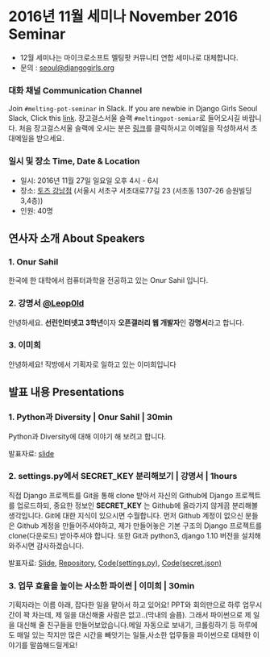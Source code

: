 # 2016년 11월 세미나 November 2016 Seminar
* 12월 세미나는 마이크로소프트 멜팅팟 커뮤니티 연합 세미나로 대체합니다.
* 문의 : seoul@djangogirls.org

### 대화 채널 Communication Channel
Join `#melting-pot-seminar` in Slack.
If you are newbie in Django Girls Seoul Slack, Click this [link](
http://djangogirlsseoulslackin.herokuapp.com/
).
장고걸스서울 슬랙 `#meltingpot-semiar`로 들어오시길 바랍니다.
처음 장고걸스서울 슬랙에 오시는 분은 [링크](slack.djangogirlsseoul.org)를 클릭하시고 이메일을 작성하셔서 초대메일을 받으세요.

### 일시 및 장소 Time, Date & Location
* 일시: 2016년 11월 27일 일요일 오후 4시 - 6시
* 장소: [토즈 강남점](http://www.toz.co.kr/branch/main/index.htm?id=10) (서울시 서초구 서초대로77길 23 (서초동 1307-26 승원빌딩 3,4층))
* 인원: 40명

## 연사자 소개 About Speakers
### 1. Onur Sahil

한국에 한 대학에서 컴퓨터과학을 전공하고 있는 Onur Sahil 입니다.

### 2. 강명서 [@Leop0ld](https://github.com/Leop0ld)

안녕하세요. **선린인터넷고 3학년**이자 **오픈갤러리 웹 개발자**인 **강명서**라고 합니다.

### 3. 이미희

안녕하세요! 직방에서 기획자로 일하고 있는 이미희입니다

## 발표 내용 Presentations
### 1. Python과 Diversity | Onur Sahil | 30min
Python과 Diversity에 대해 이야기 해 보려고 합니다. 

발표자료: [slide](http://www.slideshare.net/OnurSahilCERIT/pyhton-diversity)

### 2. settings.py에서 SECRET_KEY 분리해보기 | 강명서 | 1hours

직접 Django 프로젝트를 Git을 통해 clone 받아서 자신의 Github에 Django 프로젝트를 업로드하되, 중요한 정보인 **SECRET_KEY** 는 Github에 올라가지 않게끔 분리해볼 생각입니다. Git에 대한 지식이 있으시면 수월합니다.
먼저 Github 계정이 없으신 분들은 Github 계정을 만들어주셔야하고, 제가 만들어놓은 기본 구조의 Django 프로젝트를 clone(다운로드) 받아주셔야 합니다.
또한 Git과 python3, django 1.10 버전을 설치해와주시면 감사하겠습니다.

발표자료: [Slide](http://www.slideshare.net/ssuseraaed82/djangogirls-11-seminar), [Repository](https://github.com/Leop0ld/djangogirls_tutorial), [Code(settings.py)](https://gist.github.com/Leop0ld/a09d2eb69a0a510420e64d353907071b), [Code(secret.json)](https://gist.github.com/Leop0ld/a7a790879ff4d922cfc564e36f9d5e57)

### 3. 업무 효율을 높이는 사소한 파이썬 | 이미희 | 30min

기획자라는 이름 아래, 잡다한 일을 맡아서 하고 있어요! PPT와 회의만으로 하루 업무시간이 꽉 차는데, 제 일을 대신해줄 사람은 없고..(막내의 슬픔). 그래서 파이썬으로 제 일을 대신해 줄 친구들을 만들어보았습니다.메일 자동으로 보내기, 크롤링하기 등 하루에도 매일 있는 작지만 많은 시간을 빼앗기는 일들,사소한 업무들을 파이썬으로 대체한 이야기를 말씀해드릴게요!



